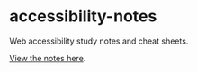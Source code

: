 # accessibility-notes
Web accessibility study notes and cheat sheets.

[View the notes here](https://jfhector.github.io/accessibility-notes/).
